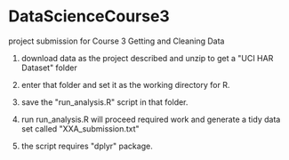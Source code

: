 # DataScienceCourse3
project submission for Course 3 Getting and Cleaning Data

1. download data as the project described and unzip to get a "UCI HAR Dataset" folder

2. enter that folder and set it as the working directory for R.

3. save the "run_analysis.R" script in that folder.

4. run run_analysis.R will proceed required work and generate a tidy data set called "XXA_submission.txt"

5. the script requires "dplyr" package.
